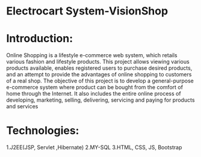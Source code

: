 # Electrocart System-VisionShop
# Introduction:
Online Shopping is a lifestyle e-commerce web system, which retails various fashion and lifestyle products. This project allows viewing various products available, enables registered users to purchase desired products, and an attempt to provide the advantages of online shopping to customers of a real shop. The objective of this project is to develop a general-purpose e-commerce system where product can be bought from the comfort of home through the Internet. It also includes the entire online process of developing, marketing, selling, delivering, servicing and paying for products and services
# Technologies:
1.J2EE(JSP, Servlet ,Hibernate)
2.MY-SQL
3.HTML, CSS, JS, Bootstrap
